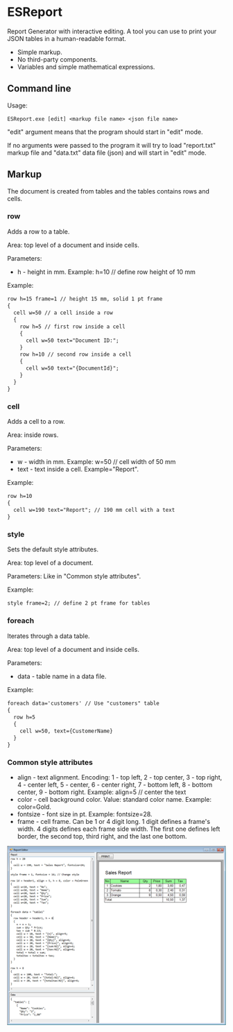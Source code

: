# ESReport

Report Generator with interactive editing. A tool you can use to print your JSON tables in a human-readable format.

* Simple markup.
* No third-party components.
* Variables and simple mathematical expressions.


## Command line

Usage:

```
ESReport.exe [edit] <markup file name> <json file name>
```

"edit" argument means that the program should start in "edit" mode.

If no arguments were passed to the program it will try to load "report.txt" markup file and "data.txt" data file (json) and will start in "edit" mode.

## Markup

The document is created from tables and the tables contains rows and cells.

### row

Adds a row to a table.

Area: top level of a document and inside cells.

Parameters:
* h - height in mm. Example: h=10 // define row height of 10 mm

Example:

```
row h=15 frame=1 // height 15 mm, solid 1 pt frame
{
  cell w=50 // a cell inside a row
  {
    row h=5 // first row inside a cell
    {
      cell w=50 text="Document ID:";
    }
    row h=10 // second row inside a cell
    {
      cell w=50 text="{DocumentId}";
    }
  }
}
```

### cell

Adds a cell to a row.

Area: inside rows.

Parameters:
* w - width in mm. Example: w=50 // cell width of 50 mm
* text - text inside a cell. Example="Report".

Example:

```
row h=10
{
  cell w=190 text="Report"; // 190 mm cell with a text
}
```

### style

Sets the default style attributes.

Area: top level of a document.

Parameters:
Like in "Common style attributes".

Example:

```
style frame=2; // define 2 pt frame for tables
```

### foreach

Iterates through a data table.

Area: top level of a document and inside cells.

Parameters:
* data - table name in a data file.

Example:

```
foreach data='customers' // Use "customers" table
{
  row h=5
  {
    cell w=50, text={CustomerName}
  }
}
```

### Common style attributes

* align - text alignment. Encoding: 1 - top left, 2 - top center, 3 - top right, 4 - center left, 5 - center, 6 - center right, 7 - bottom left, 8 - bottom center, 9 - bottom right. Example: align=5 // center the text
* color - cell background color. Value: standard color name. Example: color=Gold.
* fontsize - font size in pt. Example: fontsize=28.
* frame - cell frame. Can be 1 or 4 digit long. 1 digit defines a frame's width. 4 digits defines each frame side width. The first one defines left border, the second top, third right, and the last one bottom.

![Screen shot](pictures/report1.png)
